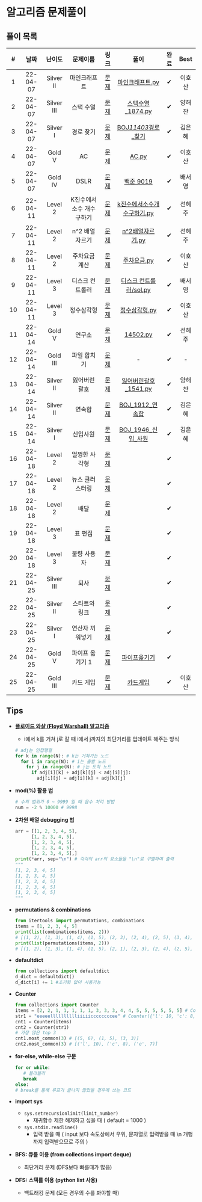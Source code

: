 # 알고리즘 문제풀이

## 풀이 목록

|  #  |   날짜   |   난이도   |          문제이름          |                               링크                               |                                                                                                            풀이                                                                                                             | 완료 |  Best  |
| :-: | :------: | :--------: | :------------------------: | :--------------------------------------------------------------: | :-------------------------------------------------------------------------------------------------------------------------------------------------------------------------------------------------------------------------: | :--: | :----: |
|  1  | 22-04-07 | Silver II  |        마인크래프트        |          [문제](https://www.acmicpc.net/problem/18111)           |                               [마인크래프트.py](https://github.com/kimeunh3/codingtest-study2/blob/main/Hosan/4%EC%9B%947%EC%9D%BC/%EB%A7%88%EC%9D%B8%ED%81%AC%EB%9E%98%ED%94%84%ED%8A%B8.py)                               |  ✔   | 이호산 |
|  2  | 22-04-07 | Silver III |         스택 수열          |           [문제](https://www.acmicpc.net/problem/1874)           |                                   [스택수열\_1874.py](https://github.com/kimeunh3/codingtest-study2/blob/main/haechan/1%EC%A3%BC%EC%B0%A8-1/%EC%8A%A4%ED%83%9D%EC%88%98%EC%97%B4_1874.py)                                   |  ✔   | 양해찬 |
|  3  | 22-04-07 |  Silver I  |         경로 찾기          |          [문제](https://www.acmicpc.net/problem/11403)           |                                        [BOJ*11403*경로\_찾기](https://github.com/kimeunh3/codingtest-study2/tree/main/Eunhye/DAY01/BOJ_11403_%EA%B2%BD%EB%A1%9C_%EC%B0%BE%EA%B8%B0)                                         |  ✔   | 김은혜 |
|  4  | 22-04-07 |   Gold V   |             AC             |           [문제](https://www.acmicpc.net/problem/5430)           |                                                              [AC.py](https://github.com/kimeunh3/codingtest-study2/blob/main/Hosan/4%EC%9B%947%EC%9D%BC/AC.py)                                                              |  ✔   | 이호산 |
|  5  | 22-04-07 |  Gold IV   |            DSLR            |           [문제](https://www.acmicpc.net/problem/9019)           |                                                 [백준 9019](https://github.com/kimeunh3/codingtest-study2/tree/main/SeoYoung/%EB%B0%B1%EC%A4%80/%EB%B0%B1%EC%A4%80%209019)                                                  |  ✔   | 배서영 |
|  6  | 22-04-11 |  Level 2   | K진수에서 소수 개수 구하기 | [문제](https://programmers.co.kr/learn/courses/30/lessons/92335) |             [k진수에서소수개수구하기.py](https://github.com/kimeunh3/codingtest-study2/blob/main/Hyeju/k%EC%A7%84%EC%88%98%EC%97%90%EC%84%9C%EC%86%8C%EC%88%98%EA%B0%9C%EC%88%98%EA%B5%AC%ED%95%98%EA%B8%B0.py)             |  ✔   | 선혜주 |
|  7  | 22-04-11 |  Level 2   |      n^2 배열 자르기       | [문제](https://programmers.co.kr/learn/courses/30/lessons/87390) |                                           [n^2배열자르기.py](https://github.com/kimeunh3/codingtest-study2/blob/main/Hyeju/n%5E2%EB%B0%B0%EC%97%B4%EC%9E%90%EB%A5%B4%EA%B8%B0.py)                                           |  ✔   | 선혜주 |
|  8  | 22-04-11 |  Level 2   |       주차요금 계산        | [문제](https://programmers.co.kr/learn/courses/30/lessons/92341) |                                         [주차요금.py](https://github.com/kimeunh3/codingtest-study2/blob/main/Hosan/4%EC%9B%9411%EC%9D%BC/%EC%A3%BC%EC%B0%A8%EC%9A%94%EA%B8%88.py)                                          |  ✔   | 이호산 |
|  9  | 22-04-11 |  Level 3   |      디스크 컨트롤러       | [문제](https://programmers.co.kr/learn/courses/30/lessons/42627) | [디스크 컨트롤러/sol.py](https://github.com/kimeunh3/codingtest-study2/blob/main/SeoYoung/%ED%94%84%EB%A1%9C%EA%B7%B8%EB%9E%98%EB%A8%B8%EC%8A%A4/%EB%94%94%EC%8A%A4%ED%81%AC%20%EC%BB%A8%ED%8A%B8%EB%A1%A4%EB%9F%AC/sol.py) |  ✔   | 배서영 |
| 10  | 22-04-11 |  Level 3   |         정수삼각형         | [문제](https://programmers.co.kr/learn/courses/30/lessons/43105) |                                    [정수삼각형.py](https://github.com/kimeunh3/codingtest-study2/blob/main/Hosan/4%EC%9B%9411%EC%9D%BC/%EC%A0%95%EC%88%98%EC%82%BC%EA%B0%81%ED%98%95.py)                                    |  ✔   | 이호산 |
| 11  | 22-04-14 |   Gold V   |           연구소           |          [문제](https://www.acmicpc.net/problem/14502)           |                                                                                                                                                                                                                     [14502.py](https://github.com/kimeunh3/codingtest-study2/blob/main/Hyeju/14502.py)        |  ✔   | 선혜주 |
| 12  | 22-04-14 |  Gold III  |        파일 합치기         |          [문제](https://www.acmicpc.net/problem/11066)           |                                                                                                                                                                                                                            - |  ✔   | - |
| 13  | 22-04-14 | Silver II  |       잃어버린 괄호        |           [문제](https://www.acmicpc.net/problem/1541)           |                                                                                                                                                                                                                         [잃어버린괄호_1541.py](https://github.com/kimeunh3/codingtest-study2/blob/main/haechan/2%EC%A3%BC%EC%B0%A8-2/%EC%9E%83%EC%96%B4%EB%B2%84%EB%A6%B0%EA%B4%84%ED%98%B8_1541.py)    |  ✔   | 양해찬 |
| 14  | 22-04-14 | Silver II  |           연속합           |           [문제](https://www.acmicpc.net/problem/1912)           |                                                                                                                                                                                                                          [BOJ_1912_연속합](https://github.com/kimeunh3/codingtest-study2/tree/main/Eunhye/DAY03/BOJ_1912_%EC%97%B0%EC%86%8D%ED%95%A9)   |  ✔   | 김은혜 |
| 15  | 22-04-14 |  Silver I  |          신입사원          |           [문제](https://www.acmicpc.net/problem/1946)           |                                                                                                                                                                                                                          [BOJ_1946_신입_사원](https://github.com/kimeunh3/codingtest-study2/tree/main/Eunhye/DAY03/BOJ_1946_%EC%8B%A0%EC%9E%85_%EC%82%AC%EC%9B%90)   |  ✔   | 김은혜 |
| 16  | 22-04-18 |  Level 2   |       멀쩡한 사각형        | [문제](https://programmers.co.kr/learn/courses/30/lessons/62048) |                                                                                                                                                                                                                             |  ✔   |        |
| 17  | 22-04-18 |  Level 2   |      뉴스 클러스터링       | [문제](https://programmers.co.kr/learn/courses/30/lessons/17677) |                                                                                                                                                                                                                             |   ✔  |        |
| 18  | 22-04-18 |  Level 2   |            배달            | [문제](https://programmers.co.kr/learn/courses/30/lessons/12978) |                                                                                                                                                                                                                             |  ✔   |        |
| 19  | 22-04-18 |  Level 3   |          표 편집           | [문제](https://programmers.co.kr/learn/courses/30/lessons/81303) |                                                                                                                                                                                                                             |   ✔  |        |
| 20  | 22-04-18 |  Level 3   |        불량 사용자         | [문제](https://programmers.co.kr/learn/courses/30/lessons/64064) |                                                                                                                                                                                                                             |   ✔  |        |
| 21  | 22-04-25 |  Silver III   |        퇴사         | [문제](https://www.acmicpc.net/problem/14501) |                                                                                                                                                                                                                             |   ✔  |        |
| 22  | 22-04-25 |  Silver II   |        스타트와 링크         | [문제](https://www.acmicpc.net/problem/14889) |                                                                                                                                                                                                                             |   ✔  |        |
| 23  | 22-04-25 |  Silver I   |        연산자 끼워넣기         | [문제](https://www.acmicpc.net/problem/14888) |                                                                                                                                                                                                                             |   ✔  |        |
| 24  | 22-04-25 |  Gold V   |        파이프 옮기기 1         | [문제](https://www.acmicpc.net/problem/17070) |                                                                                                                                                                                                                     [파이프옮기기](https://github.com/kimeunh3/codingtest-study2/blob/main/Hosan/%ED%8C%8C%EC%9D%B4%ED%94%84%EC%98%AE%EA%B8%B0%EA%B8%B0.md)        |   ✔  |        |
| 25  | 22-04-25 |  Gold III   |        카드 게임         | [문제](https://www.acmicpc.net/problem/11062) |                                                                                                                                                                                                                        [카드게임](https://github.com/kimeunh3/codingtest-study2/blob/main/Hosan/%EC%B9%B4%EB%93%9C%EA%B2%8C%EC%9E%84.md)     |   ✔  |    이호산    |

## Tips

-   [**플로이드 와샬 (Floyd Warshall) 알고리즘**](https://blog.naver.com/ndb796/221234427842)

    -   i에서 k를 거쳐 j로 갈 때 i에서 j까지의 최단거리를 업데이트 해주는 방식

    ```python
    # adj는 인접행렬
    for k in range(N): # k는 거쳐가는 노드
      for i in range(N): # i는 출발 노드
        for j in range(N): # j는 도착 노드
          if adj[i][k] + adj[k][j] < adj[i][j]:
            adj[i][j] = adj[i][k] + adj[k][j]
    ```

-   **mod(%) 활용 법**

    ```python
    # 수의 범위가 0 ~ 9999 일 때 음수 처리 방법
    num = -2 % 10000 # 9998
    ```

-   **2차원 배열 debugging 법**

    ```python
    arr = [[1, 2, 3, 4, 5],
          [1, 2, 3, 4, 5],
          [1, 2, 3, 4, 5],
          [1, 2, 3, 4, 5],
          [1, 2, 3, 4, 5],]
    print(*arr, sep="\n") # 각각의 arr의 요소들을 "\n"로 구별하여 출력
    """
    [1, 2, 3, 4, 5]
    [1, 2, 3, 4, 5]
    [1, 2, 3, 4, 5]
    [1, 2, 3, 4, 5]
    [1, 2, 3, 4, 5]
    """
    ```

-   **permutations & combinations**

    ```python
    from itertools import permutations, combinations
    items = [1, 2, 3, 4, 5]
    print(list(combinations(items, 2)))
    # [(1, 2), (1, 3), (1, 4), (1, 5), (2, 3), (2, 4), (2, 5), (3, 4), (3, 5), (4, 5)]
    print(list(permutations(items, 2)))
    # [(1, 2), (1, 3), (1, 4), (1, 5), (2, 1), (2, 3), (2, 4), (2, 5), (3, 1), (3, 2), (3, 4), (3, 5), (4, 1), (4, 2), (4, 3), (4, 5), (5, 1), (5, 2), (5, 3), (5, 4)]
    ```

-   **defaultdict**

    ```python
    from collections import defaultdict
    d_dict = defaultdict()
    d_dict[i] += 1 #초기화 없이 사용가능
    ```

-   **Counter**

    ```python
    from collections import Counter
    items = [2, 2, 1, 1, 1, 1, 1, 3, 3, 3, 4, 4, 5, 5, 5, 5, 5, 5] # Counter({5: 6, 1: 5, 3: 3, 2: 2, 4: 2})
    str1 = "eeeeelllllllllliiiiiccccccccee" # Counter({'l': 10, 'c': 8, 'e': 7, 'i': 5})
    cnt1 = Counter(items)
    cnt2 = Counter(str1)
    # 가장 많은 top 3
    cnt1.most_common(3) # [(5, 6), (1, 5), (3, 3)]
    cnt2.most_common(3) # [('l', 10), ('c', 8), ('e', 7)]
    ```

-   **for-else, while-else 구문**

    ```python
    for or while:
       # 블라블라
       break
    else:
    # break를 통해 루프가 끝나지 않았을 경우에 쓰는 코드
    ```

-   **import sys**

    -   `sys.setrecursionlimit(limit_number)`
        -   재귀함수 제한 해제하고 싶을 때 ( default = 1000 )
    -   `sys.stdin.readline()`
        -   입력 받을 때 ( input 보다 속도상에서 우위, 문자열로 입력받을 때 \n 개행까지 입력받으므로 주의 )

-   **BFS: 큐를 이용 (from collections import deque)**
    -   최단거리 문제 (DFS보다 빠를때가 많음)
-   **DFS: 스택를 이용 (python list 사용)**
    -   백트래킹 문제 (모든 경우의 수를 봐야할 때)
